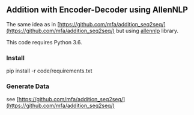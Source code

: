 ## Addition with Encoder-Decoder using AllenNLP

The same idea as in [https://github.com/mfa/addition_seq2seq/](https://github.com/mfa/addition_seq2seq/)
but using [allennlp](https://github.com/allenai/allennlp/) library.

This code requires Python 3.6.

### Install

pip install -r code/requirements.txt

### Generate Data

see [https://github.com/mfa/addition_seq2seq/](https://github.com/mfa/addition_seq2seq/)
